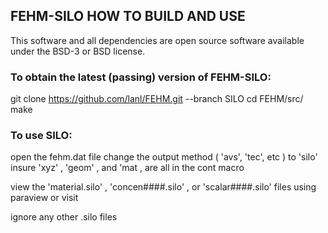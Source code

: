 ## FEHM-SILO HOW TO BUILD AND USE

This software and all dependencies are open source software available under the BSD-3 or BSD license.
 
### To obtain the latest (passing) version of FEHM-SILO:

git clone https://github.com/lanl/FEHM.git --branch SILO
cd FEHM/src/
make

### To use SILO:
open the fehm.dat file
change the output method ( 'avs', 'tec', etc ) to 'silo'
insure 'xyz' , 'geom' , and 'mat , are all in the cont macro

view the 'material.silo' , 'concen####.silo' , or 'scalar####.silo' files using paraview or visit

ignore any other .silo files
